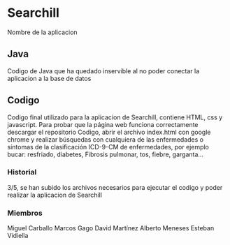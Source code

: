 # Searchill

Nombre de la aplicacion

## Java

Codigo de Java que ha quedado inservible al no poder conectar la aplicacion a la base de datos

## Codigo

Codigo final utilizado para la aplicacion de Searchill, contiene HTML, css y javascript.
Para probar que la página web funciona correctamente descargar el repositorio Codigo, abrir el archivo index.html con google chrome 
y realizar búsquedas con cualquiera de las enfermedades o síntomas de la clasificación ICD-9-CM de enfermedades, por ejemplo bucar:
resfriado, diabetes, Fibrosis pulmonar, tos, fiebre, garganta...

### Historial

3/5, se han subido los archivos necesarios para ejecutar el codigo y poder realizar la aplicacion de Searchill


### Miembros
Miguel Carballo
Marcos Gago
David Martínez
Alberto Meneses
Esteban Vidiella
